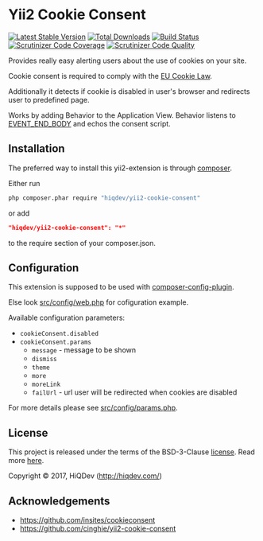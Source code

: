 # Yii2 Cookie Consent

[![Latest Stable Version](https://poser.pugx.org/hiqdev/yii2-cookie-consent/v/stable)](https://packagist.org/packages/hiqdev/yii2-cookie-consent)
[![Total Downloads](https://poser.pugx.org/hiqdev/yii2-cookie-consent/downloads)](https://packagist.org/packages/hiqdev/yii2-cookie-consent)
[![Build Status](https://img.shields.io/travis/hiqdev/yii2-cookie-consent.svg)](https://travis-ci.org/hiqdev/yii2-cookie-consent)
[![Scrutinizer Code Coverage](https://img.shields.io/scrutinizer/coverage/g/hiqdev/yii2-cookie-consent.svg)](https://scrutinizer-ci.com/g/hiqdev/yii2-cookie-consent/)
[![Scrutinizer Code Quality](https://img.shields.io/scrutinizer/g/hiqdev/yii2-cookie-consent.svg)](https://scrutinizer-ci.com/g/hiqdev/yii2-cookie-consent/)

Provides really easy alerting users about the use of
cookies on your site.

Cookie consent is required to comply with the [EU Cookie Law].

Additionally it detects if cookie is disabled in user's browser
and redirects user to predefined page.

Works by adding Behavior to the Application View.
Behavior listens to [EVENT_END_BODY] and echos the consent script.

[EVENT_END_BODY]:   http://www.yiiframework.com/doc-2.0/yii-web-view.html#EVENT_END_BODY-detail
[EU Cookie Law]:    http://ec.europa.eu/ipg/basics/legal/cookies/index_en.htm

## Installation

The preferred way to install this yii2-extension is through [composer](http://getcomposer.org/download/).

Either run

```sh
php composer.phar require "hiqdev/yii2-cookie-consent"
```

or add

```json
"hiqdev/yii2-cookie-consent": "*"
```

to the require section of your composer.json.

## Configuration

This extension is supposed to be used with [composer-config-plugin].

Else look [src/config/web.php] for cofiguration example.

Available configuration parameters:

- `cookieConsent.disabled`
- `cookieConsent.params`
    - `message` - message to be shown
    - `dismiss`
    - `theme`
    - `more`
    - `moreLink`
    - `failUrl` - url user will be redirected when cookies are disabled

For more details please see [src/config/params.php].

[composer-config-plugin]:   https://github.com/hiqdev/composer-config-plugin
[src/config/web.php]:       src/config/web.php
[src/config/params.php]:    src/config/params.php

## License

This project is released under the terms of the BSD-3-Clause [license](LICENSE).
Read more [here](http://choosealicense.com/licenses/bsd-3-clause).

Copyright © 2017, HiQDev (http://hiqdev.com/)

## Acknowledgements

- https://github.com/insites/cookieconsent
- https://github.com/cinghie/yii2-cookie-consent
